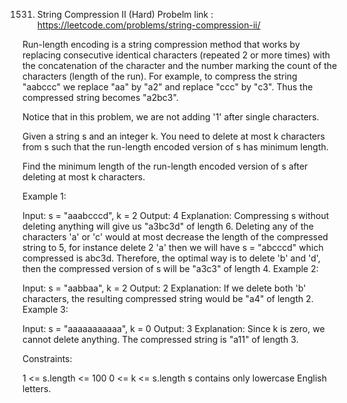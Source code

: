 1531. String Compression II (Hard)
Probelm link : https://leetcode.com/problems/string-compression-ii/

Run-length encoding is a string compression method that works by replacing consecutive identical characters (repeated 2 or more times) with the concatenation of the character and the number marking the count of the characters (length of the run). For example, to compress the string "aabccc" we replace "aa" by "a2" and replace "ccc" by "c3". Thus the compressed string becomes "a2bc3".

Notice that in this problem, we are not adding '1' after single characters.

Given a string s and an integer k. You need to delete at most k characters from s such that the run-length encoded version of s has minimum length.

Find the minimum length of the run-length encoded version of s after deleting at most k characters.

 

Example 1:

Input: s = "aaabcccd", k = 2
Output: 4
Explanation: Compressing s without deleting anything will give us "a3bc3d" of length 6. Deleting any of the characters 'a' or 'c' would at most decrease the length of the compressed string to 5, for instance delete 2 'a' then we will have s = "abcccd" which compressed is abc3d. Therefore, the optimal way is to delete 'b' and 'd', then the compressed version of s will be "a3c3" of length 4.
Example 2:

Input: s = "aabbaa", k = 2
Output: 2
Explanation: If we delete both 'b' characters, the resulting compressed string would be "a4" of length 2.
Example 3:

Input: s = "aaaaaaaaaaa", k = 0
Output: 3
Explanation: Since k is zero, we cannot delete anything. The compressed string is "a11" of length 3.
 

Constraints:

1 <= s.length <= 100
0 <= k <= s.length
s contains only lowercase English letters.

